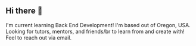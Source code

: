 ## Hi there 👋

I'm current learning Back End Development!
I'm based out of Oregon, USA. </br>
Looking for tutors, mentors, and friends/br
to learn from and create with!</br>
Feel to reach out via email.

<!--
**corypender/corypender** is a ✨ _special_ ✨ repository because its `README.md` (this file) appears on your GitHub profile.

Here are some ideas to get you started:

- 🔭 I’m currently working on ...
- 🌱 I’m currently learning ...
- 👯 I’m looking to collaborate on ...
- 🤔 I’m looking for help with ...
- 💬 Ask me about ...
- 📫 How to reach me: ...
- 😄 Pronouns: ...
- ⚡ Fun fact: ...
-->
